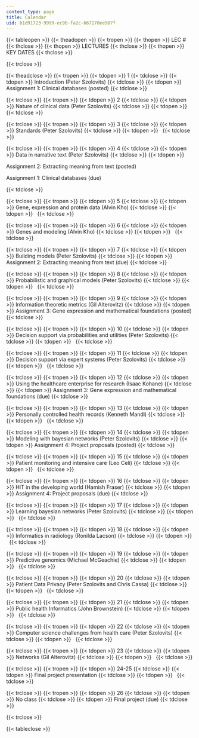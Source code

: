 ```yaml
---
content_type: page
title: Calendar
uid: b1d91723-9999-ec9b-fa2c-667170ee907f
---
```


{{< tableopen >}}
{{< theadopen >}}
{{< tropen >}}
{{< thopen >}}
LEC #
{{< thclose >}}
{{< thopen >}}
LECTURES
{{< thclose >}}
{{< thopen >}}
KEY DATES
{{< thclose >}}

{{< trclose >}}

{{< theadclose >}}
{{< tropen >}}
{{< tdopen >}}
1
{{< tdclose >}}
{{< tdopen >}}
Introduction (Peter Szolovits)
{{< tdclose >}}
{{< tdopen >}}
Assignment 1: Clinical databases (posted)
{{< tdclose >}}

{{< trclose >}}
{{< tropen >}}
{{< tdopen >}}
2
{{< tdclose >}}
{{< tdopen >}}
Nature of clinical data (Peter Szolovits)
{{< tdclose >}}
{{< tdopen >}}
 
{{< tdclose >}}

{{< trclose >}}
{{< tropen >}}
{{< tdopen >}}
3
{{< tdclose >}}
{{< tdopen >}}
Standards (Peter Szolovits)
{{< tdclose >}}
{{< tdopen >}}
 
{{< tdclose >}}

{{< trclose >}}
{{< tropen >}}
{{< tdopen >}}
4
{{< tdclose >}}
{{< tdopen >}}
Data in narrative text (Peter Szolovits)
{{< tdclose >}}
{{< tdopen >}}


Assignment 2: Extracting meaning from text (posted)

Assignment 1: Clinical databases (due)


{{< tdclose >}}

{{< trclose >}}
{{< tropen >}}
{{< tdopen >}}
5
{{< tdclose >}}
{{< tdopen >}}
Gene, expression and protein data (Alvin Kho)
{{< tdclose >}}
{{< tdopen >}}
 
{{< tdclose >}}

{{< trclose >}}
{{< tropen >}}
{{< tdopen >}}
6
{{< tdclose >}}
{{< tdopen >}}
Genes and modeling (Alvin Kho)
{{< tdclose >}}
{{< tdopen >}}
 
{{< tdclose >}}

{{< trclose >}}
{{< tropen >}}
{{< tdopen >}}
7
{{< tdclose >}}
{{< tdopen >}}
Building models (Peter Szolovits)
{{< tdclose >}}
{{< tdopen >}}
Assignment 2: Extracting meaning from text (due)
{{< tdclose >}}

{{< trclose >}}
{{< tropen >}}
{{< tdopen >}}
8
{{< tdclose >}}
{{< tdopen >}}
Probabilistic and graphical models (Peter Szolovits)
{{< tdclose >}}
{{< tdopen >}}
 
{{< tdclose >}}

{{< trclose >}}
{{< tropen >}}
{{< tdopen >}}
9
{{< tdclose >}}
{{< tdopen >}}
Information theoretic metrics (Gil Alterovitz)
{{< tdclose >}}
{{< tdopen >}}
Assignment 3: Gene expression and mathematical foundations (posted)
{{< tdclose >}}

{{< trclose >}}
{{< tropen >}}
{{< tdopen >}}
10
{{< tdclose >}}
{{< tdopen >}}
Decision support via probabilities and utilities (Peter Szolovits)
{{< tdclose >}}
{{< tdopen >}}
 
{{< tdclose >}}

{{< trclose >}}
{{< tropen >}}
{{< tdopen >}}
11
{{< tdclose >}}
{{< tdopen >}}
Decision support via expert systems (Peter Szolovits)
{{< tdclose >}}
{{< tdopen >}}
 
{{< tdclose >}}

{{< trclose >}}
{{< tropen >}}
{{< tdopen >}}
12
{{< tdclose >}}
{{< tdopen >}}
Using the healthcare enterprise for research (Isaac Kohane)
{{< tdclose >}}
{{< tdopen >}}
Assignment 3: Gene expression and mathematical foundations (due)
{{< tdclose >}}

{{< trclose >}}
{{< tropen >}}
{{< tdopen >}}
13
{{< tdclose >}}
{{< tdopen >}}
Personally controlled health records (Kenneth Mandl)
{{< tdclose >}}
{{< tdopen >}}
 
{{< tdclose >}}

{{< trclose >}}
{{< tropen >}}
{{< tdopen >}}
14
{{< tdclose >}}
{{< tdopen >}}
Modeling with bayesian networks (Peter Szolovits)
{{< tdclose >}}
{{< tdopen >}}
Assignment 4: Project proposals (posted)
{{< tdclose >}}

{{< trclose >}}
{{< tropen >}}
{{< tdopen >}}
15
{{< tdclose >}}
{{< tdopen >}}
Patient monitoring and intensive care (Leo Celi)
{{< tdclose >}}
{{< tdopen >}}
 
{{< tdclose >}}

{{< trclose >}}
{{< tropen >}}
{{< tdopen >}}
16
{{< tdclose >}}
{{< tdopen >}}
HIT in the developing world (Hamish Fraser)
{{< tdclose >}}
{{< tdopen >}}
Assignment 4: Project proposals (due)
{{< tdclose >}}

{{< trclose >}}
{{< tropen >}}
{{< tdopen >}}
17
{{< tdclose >}}
{{< tdopen >}}
Learning bayesian networks (Peter Szolovits)
{{< tdclose >}}
{{< tdopen >}}
 
{{< tdclose >}}

{{< trclose >}}
{{< tropen >}}
{{< tdopen >}}
18
{{< tdclose >}}
{{< tdopen >}}
Informatics in radiology (Ronilda Lacson)
{{< tdclose >}}
{{< tdopen >}}
 
{{< tdclose >}}

{{< trclose >}}
{{< tropen >}}
{{< tdopen >}}
19
{{< tdclose >}}
{{< tdopen >}}
Predictive genomics (Michael McGeachie)
{{< tdclose >}}
{{< tdopen >}}
 
{{< tdclose >}}

{{< trclose >}}
{{< tropen >}}
{{< tdopen >}}
20
{{< tdclose >}}
{{< tdopen >}}
Patient Data Privacy (Peter Szolovits and Chris Cassa)
{{< tdclose >}}
{{< tdopen >}}
 
{{< tdclose >}}

{{< trclose >}}
{{< tropen >}}
{{< tdopen >}}
21
{{< tdclose >}}
{{< tdopen >}}
Public health Informatics (John Brownstein)
{{< tdclose >}}
{{< tdopen >}}
 
{{< tdclose >}}

{{< trclose >}}
{{< tropen >}}
{{< tdopen >}}
22
{{< tdclose >}}
{{< tdopen >}}
Computer science challenges from health care (Peter Szolovits)
{{< tdclose >}}
{{< tdopen >}}
 
{{< tdclose >}}

{{< trclose >}}
{{< tropen >}}
{{< tdopen >}}
23
{{< tdclose >}}
{{< tdopen >}}
Networks (Gil Alterovitz)
{{< tdclose >}}
{{< tdopen >}}
 
{{< tdclose >}}

{{< trclose >}}
{{< tropen >}}
{{< tdopen >}}
24-25
{{< tdclose >}}
{{< tdopen >}}
Final project presentation
{{< tdclose >}}
{{< tdopen >}}
 
{{< tdclose >}}

{{< trclose >}}
{{< tropen >}}
{{< tdopen >}}
26
{{< tdclose >}}
{{< tdopen >}}
No class
{{< tdclose >}}
{{< tdopen >}}
Final project (due)
{{< tdclose >}}

{{< trclose >}}

{{< tableclose >}}